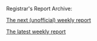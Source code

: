 Registrar's Report Archive:


[The next (unofficial) weekly report](report.txt)

[The latest weekly report](reports/18-May-17.txt)

